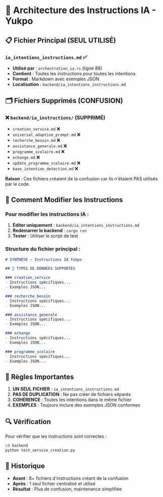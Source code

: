 # 🧠 Architecture des Instructions IA - Yukpo

## 📋 **Fichier Principal (SEUL UTILISÉ)**

### `ia_intentions_instructions.md` ✅
- **Utilisé par** : `orchestration_ia.rs` (ligne 88)
- **Contient** : Toutes les instructions pour toutes les intentions
- **Format** : Markdown avec exemples JSON
- **Localisation** : `backend/ia_intentions_instructions.md`

## 🗂️ **Fichiers Supprimés (CONFUSION)**

### ❌ `backend/ia_instructions/` (SUPPRIMÉ)
- `creation_service.md` ❌
- `universal_adaptive_prompt.md` ❌
- `recherche_besoin.md` ❌
- `assistance_generale.md` ❌
- `programme_scolaire.md` ❌
- `echange.md` ❌
- `update_programme_scolaire.md` ❌
- `base_intention_detection.md` ❌

**Raison** : Ces fichiers créaient de la confusion car ils n'étaient PAS utilisés par le code.

## 🔧 **Comment Modifier les Instructions**

### Pour modifier les instructions IA :
1. **Éditer uniquement** : `backend/ia_intentions_instructions.md`
2. **Redémarrer le backend** : `cargo run`
3. **Tester** : Utiliser le script de test

### Structure du fichier principal :
```markdown
# SYNTHÈSE – Instructions IA Yukpo

## 🎯 TYPES DE DONNÉES SUPPORTÉS

### creation_service
- Instructions spécifiques...
- Exemples JSON...

### recherche_besoin
- Instructions spécifiques...
- Exemples JSON...

### assistance_generale
- Instructions spécifiques...
- Exemples JSON...

### echange
- Instructions spécifiques...
- Exemples JSON...

### programme_scolaire
- Instructions spécifiques...
- Exemples JSON...
```

## 🚨 **Règles Importantes**

1. **UN SEUL FICHIER** : `ia_intentions_instructions.md`
2. **PAS DE DUPLICATION** : Ne pas créer de fichiers séparés
3. **COHÉRENCE** : Toutes les intentions dans le même fichier
4. **EXEMPLES** : Toujours inclure des exemples JSON conformes

## 🔍 **Vérification**

Pour vérifier que les instructions sont correctes :
```bash
cd backend
python test_service_creation.py
```

## 📝 **Historique**

- **Avant** : 8+ fichiers d'instructions créant de la confusion
- **Après** : 1 seul fichier centralisé et utilisé
- **Résultat** : Plus de confusion, maintenance simplifiée 